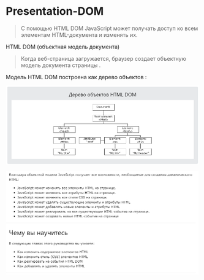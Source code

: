 # Presentation-DOM

>С помощью HTML DOM JavaScript может получать доступ ко всем элементам HTML-документа и изменять их.

<p>HTML DOM (объектная модель документа)</p>

>Когда веб-страница загружается, браузер создает объектную модель документа страницы .

<p>Модель HTML DOM построена как дерево объектов :</p>

![](https://github.com/Manuchehr-1998/Dom/raw/master/img/Screenshot_1.png)

![](https://github.com/Manuchehr-1998/Dom/raw/master/img/Screenshot_2.png)
